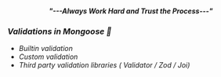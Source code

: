 <p align="center">
  <em>
  <br>
  <b><i>"---Always Work Hard and Trust the Process---"</i></b>
</p>

<h3>Validations in Mongoose 🧑</h3>

- Builtin validation
- Custom validation
- Third party validation libraries ( Validator / Zod / Joi)
